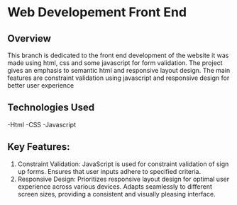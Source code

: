 # Web Developement Front End
## Overview
This branch is dedicated to the front end development of the website it was made using html, css and some javascript for form validation. The project gives an emphasis to semantic html and responsive layout design. The main features are constraint validation using javascript and responsive design for better user experience   

## Technologies Used
-Html
-CSS
-Javascript

## Key Features:
1. Constraint Validation:
JavaScript is used for constraint validation of sign up forms.
Ensures that user inputs adhere to specified criteria.
2. Responsive Design:
Prioritizes responsive layout design for optimal user experience across various devices.
Adapts seamlessly to different screen sizes, providing a consistent and visually pleasing interface.
